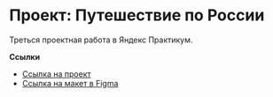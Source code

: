 # Проект: Путешествие по России

Треться проектная работа в Яндекс Практикум.

**Ссылки**
* [Ссылка на проект](https://dyakovlevich.github.io/russian-travel/)
* [Ссылка на макет в Figma](https://www.figma.com/file/5S2WSbEFL6awjVWJ0NWL8Q/Sprint-3_-Russia-_-desktop-mobile?node-id=28503%3A0)